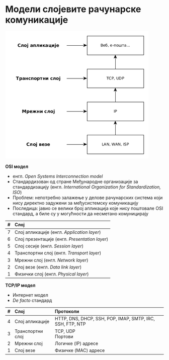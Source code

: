 # Модели слојевите рачунарске комуникације

![TCP/IP модел](../../../assets/tcp_ip.png)

**OSI модел**

- енгл. *Open Systems Interconnection model*
- Стандардизован од стране Међународне организације за стандардизацију (енгл. *International Organization for Standardization, ISO*)
- Проблем: непотребно залажење у делове рачунарских система који нису директно задужени за међусистемску комуникацију
- Последица: јавио се велики број апликација које нису поштовале OSI стандард, а биле су у могућности да несметано комуницирају

\#   | Слој
:----|:-----------------------------------------------------
7    | Слој апликације (енгл. *Application layer*)
6    | Слој презентације (енгл. *Presentation layer*)
5    | Слој сесије (енгл. *Session layer*)
4    | Транспортни слој (енгл. *Transport layer*)
3    | Мрежни слој (енгл. *Network layer*)
2    | Слој везе (енгл. *Data link layer*)
1    | Физички слој (енгл. *Physical layer*)

**TCP/IP модел**

- Интернет модел
- *De facto* стандард

\#   | Слој               | Протоколи
:----|:-------------------|:---------------------------------------------------------------
4    | Слој апликације    | HTTP, DNS, DHCP, SSH, POP, IMAP, SMTP, IRC, SSH, FTP, NTP
3    | Транспортни слој   | TCP, UDP<br>Портови
2    | Мрежни слој        | Логичке (IP) адресе
1    | Слој везе          | Физичке (MAC) адресе
